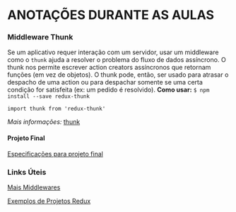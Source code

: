 # ANOTAÇÕES DURANTE AS AULAS

### Middleware Thunk
Se um aplicativo requer interação com um servidor, usar um middleware como o `thunk` ajuda a resolver o problema do fluxo de dados assíncrono. O thunk nos permite escrever action creators assíncronos que retornam funções (em vez de objetos). O thunk pode, então, ser usado para atrasar o despacho de uma action ou para despachar somente se uma certa condição for satisfeita (ex: um pedido é resolvido).
**Como usar:**
`$ npm install --save redux-thunk`

`import thunk from 'redux-thunk'`

*Mais informações:* [thunk]

#### Projeto Final
[Especificações para projeto final]

### Links Úteis
[Mais Middlewares]

[Exemplos de Projetos Redux]

[thunk]: <https://classroom.udacity.com/nanodegrees/nd019/parts/a4275a36-bab7-4cbe-a9b0-dead70fceed2/modules/c9705bac-9eb4-48b2-983b-d986eb5d215e/lessons/84a3ef1e-8dc3-4608-8547-36c14c79e1f6/concepts/b38d3114-a042-4be9-995f-73729b413df9>
[Mais Middlewares]: <https://github.com/xgrommx/awesome-redux>
[Exemplos de Projetos Redux]: <http://redux.js.org/docs/introduction/Examples.html>
[Especificações para projeto final]: <https://classroom.udacity.com/nanodegrees/nd019/parts/a4275a36-bab7-4cbe-a9b0-dead70fceed2/modules/1cccfc2d-c00b-496a-9814-0f8359b19809/lessons/ebe0358d-de4e-4a88-91ca-27b9fa77326e/concepts/2fbcdc1b-5981-445f-8ef2-6fbecc5a416a>
